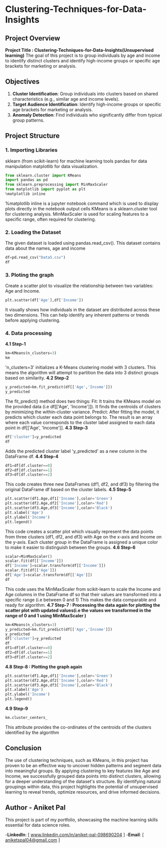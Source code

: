 # Clustering-Techniques-for-Data-Insights

## Project Overview 

**Project Title : Clustering-Techniques-for-Data-Insights(Unsupervised learning)**
The goal of this project is to group individuals by age and income to identify distinct clusters and identify high-income groups or specific age brackets for marketing or analysis.

## Objectives
1. **Cluster Identification**:
Group individuals into clusters based on shared characteristics (e.g., similar age and income levels).
2. **Target Audience Identification**:
Identify high-income groups or specific age brackets for marketing or analysis.
3. **Anomaly Detection**:
Find individuals who significantly differ from typical group patterns.

## Project Structure

### 1. Importing Libraries
sklearn (from scikit-learn) for machine learning tools
pandas for data manipulation
matplotlib for data visualization.
```python
from sklearn.cluster import KMeans
import pandas as pd
from sklearn.preprocessing import MinMaxScaler
from matplotlib import pyplot as plt
%matplotlib inline
```
%matplotlib inline is a jupyter notebook command which is used to display plots directly in the notebook output cells
KMeans is a sklearn.cluster tool for clustering analysis.
MinMaxScaler is used for scaling features to a specific range, often required for clustering.

### 2. Loading the Dataset
The given dataset is loaded using pandas.read_csv(). This dataset contains data about the names, age and income
```python
df=pd.read_csv("Data5.csv")
df
```

### 3. Ploting the graph
Create a scatter plot to visualize the relationship between two variables: Age and Income.
```python
plt.scatter(df['Age'],df['Income'])
```
It visually shows how individuals in the dataset are distributed across these two dimensions. This can help identify any inherent patterns or trends before applying clustering.

### 4. Data processing
**4.1 Step-1**
```python
km=KMeans(n_clusters=3)
km
```
'n_clusters=3' initializes a K-Means clustering model with 3 clusters. This means the algorithm will attempt to partition the data into 3 distinct groups based on similarity.
**4.2 Step-2**
```python
y_predicted=km.fit_predict(df[['Age','Income']])
y_predicted
```
The fit_predict() method does two things:
Fit: It trains the KMeans model on the provided data (i.e df[['Age', 'Income']]). It finds the centroids of clusters by minimizing the within-cluster variance.
Predict: After fitting the model, it predicts which cluster each data point belongs to. The result is an array where each value corresponds to the cluster label assigned to each data point in df[['Age', 'Income']].
**4.3 Step-3**
```python
df['cluster']=y_predicted
df
```
Adds the predicted cluster label 'y_predicted' as a new column in the DataFrame df.
**4.4 Step-4**
```python
df1=df[df.cluster==0]
df2=df[df.cluster==1]
df3=df[df.cluster==2]
```
This code creates three new DataFrames (df1, df2, and df3) by filtering the original DataFrame df based on the cluster labels.
**4.5 Step-5**
```python
plt.scatter(df1.Age,df1['Income'],color='Green')
plt.scatter(df2.Age,df2['Income'],color='Red')
plt.scatter(df3.Age,df3['Income'],color='Black')
plt.xlabel('Age')
plt.ylabel('Income')
plt.legend()
```
This code creates a scatter plot which visually represent the data points from three clusters (df1, df2, and df3) with Age on the x-axis and Income on the y-axis.
Each cluster group in the DataFrame is assigned a unique color to make it easier to distinguish between the groups.
**4.6 Step-6**
```python
scalar=MinMaxScaler()
scalar.fit(df[['Income']])
df['Income']=scalar.transform(df[['Income']])
scalar.fit(df[['Age']])
df['Age']=scalar.transform(df[['Age']])
df
```
This code uses the MinMaxScaler from scikit-learn to scale the Income and Age columns in the DataFrame df so that their values are transformed into a specific range (i.e between 0 and 1)
This makes the data comparable and ready for algorithm.
**4.7 Step-7 : Processing the data again for plotting the scatter plot with updated values(i.e the values we transformed in the range of 0 and 1 using MinMaxScaler )**
```python
km=KMeans(n_clusters=3)
y_predicted=km.fit_predict(df[['Age','Income']])
y_predicted
df['cluster']=y_predicted
df
df1=df[df.cluster==0]
df2=df[df.cluster==1]
df3=df[df.cluster==2]
```
**4.8 Step-8 : Plotting the graph again**
```python
plt.scatter(df1.Age,df1['Income'],color='Green')
plt.scatter(df2.Age,df2['Income'],color='Red')
plt.scatter(df3.Age,df3['Income'],color='Black')
plt.xlabel('Age')
plt.ylabel('Income')
plt.legend()
```
**4.9 Step-9**
```python
km.cluster_centers_
```
This attribute provides the co-ordinates of the centroids of the clusters identified by the algorithm

## Conclusion
The use of clustering techniques, such as KMeans, in this project has proven to be an effective way to uncover hidden patterns and segment data into meaningful groups. By applying clustering to key features like Age and Income, we successfully grouped data points into distinct clusters, allowing for a deeper understanding of the dataset's structure. By identifying natural groupings within data, this project highlights the potential of unsupervised learning to reveal trends, optimize resources, and drive informed decisions.

## Author - Aniket Pal
This project is part of my portfolio, showcasing the machine learning skills essential for data science roles.

-**LinkedIn**: [ www.linkedin.com/in/aniket-pal-098690204 ]
-**Email**: [ aniketspal04@gmail.com ]


